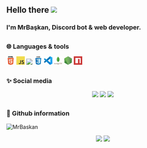 <h2> Hello there <img src="https://raw.githubusercontent.com/iampavangandhi/iampavangandhi/master/gifs/Hi.gif" width="30px"></h2>

<h3> I'm MrBaşkan, Discord bot & web developer.</h3>

## <h3>🌐 Languages & tools</h3>
<code><img height="22" src="https://raw.githubusercontent.com/github/explore/80688e429a7d4ef2fca1e82350fe8e3517d3494d/topics/html/html.png"></code>
<code><img height="22" src="https://raw.githubusercontent.com/github/explore/80688e429a7d4ef2fca1e82350fe8e3517d3494d/topics/javascript/javascript.png"></code>
<code><img height="22" src="https://camo.githubusercontent.com/d11bc5fc022603363226da69441297bc1f6dda6cd6253d80f5ed010125810aad/68747470733a2f2f692e696d6775722e636f6d2f534931445a66332e706e67"></code>
<code><img height="22" src="https://raw.githubusercontent.com/github/explore/80688e429a7d4ef2fca1e82350fe8e3517d3494d/topics/css/css.png"></code>
<code><img height="22" src="https://raw.githubusercontent.com/github/explore/80688e429a7d4ef2fca1e82350fe8e3517d3494d/topics/visual-studio-code/visual-studio-code.png"></code>
<code><img height="22" src="https://raw.githubusercontent.com/devicons/devicon/master/icons/mongodb/mongodb-original-wordmark.svg"></code>
<code><img height="22" src="https://raw.githubusercontent.com/github/explore/80688e429a7d4ef2fca1e82350fe8e3517d3494d/topics/nodejs/nodejs.png"></code>
<code><img height="22" src="https://raw.githubusercontent.com/github/explore/80688e429a7d4ef2fca1e82350fe8e3517d3494d/topics/npm/npm.png"></code>

## <h3>✨ Social media</h3>
<p align="center">
<a href="https://discord.com/users/873182701061021696" target"blank_"><img src="https://img.shields.io/badge/discord%20-ff0000.svg?&style=for-the-badge&logo=discord&logoColor=white"></a>
<a href="https://github.com/MrBaskan" target"blank_"><img src="https://img.shields.io/badge/GitHub%20-03c03c.svg?&style=for-the-badge&logo=github&logoColor=white"></a>
<a href="https://discord.gg/ezKwgttXe3" target"blank_"><img src="https://img.shields.io/badge/discord server%20-03c0c3.svg?&style=for-the-badge&logo=discord&logoColor=white"></a>

## <h3>🔎 Github information</h3>
<img src="https://komarev.com/ghpvc/?username=MrBaskan&label=Profile%20views&color=3bb94e" alt="MrBaskan"/>
<link rel="stylesheet" href="https://maxcdn.bootstrapcdn.com/font-awesome/4.4.0/css/font-awesome.min.css">

 <p align="center">
  <a>
  <img height="160em" src="https://github-readme-stats-eight-theta.vercel.app/api?username=MrBaskan&icons=true&theme=slateorange&fallowers=true&include_all_commits=true&title_color=faa627&icon_color=faa627&text_color=ffffff&bg_color=36393f00">
  <img height="160em" src="https://github-readme-stats-eight-theta.vercel.app/api/top-langs/?username=MrBaskan&layout=compact&langs_count=8&title_color=faa627&icon_color=faa627&text_color=fffff0&bg_color=36393f00">
  </a>
</p> 




